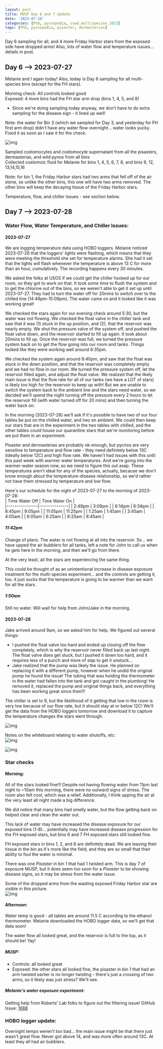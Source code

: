```yaml
---
layout: post
title: MUSP Day 6 and 7 Update
date: '2023-07-28'
categories: [PhD, pycnopodia, sswd_multispecies_2023]
tags: [PhD, pycnopodia, pisaster, dermasterias]
---
```

Day 6 sampling for all, and 4 more Friday Harbor stars from the exposed side have dropped arms! Also, lots of water flow and temperature issues... details in post.


## Day 6 --> 2023-07-27
Melanie and I again today! Also, today is Day 6 sampling for all multi-species bins (except for the FH stars).

Morning check:
All controls looked good       
Exposed: 4 more bins had the FH star arm drop (bins 1, 4, 5, and 8)
- Since we're doing sampling today anyway, we don't have to do extra sampling for the disease sign - it lined up well!

Note: the water for Bin 3 (which we sampled for Day 3, and yesterday for FH first arm drop) didn't have any water flow overnight... water looks yucky. Fixed it as soon as I saw it for the check.     

![img](../notebook-images/2023-07-28/20230727_bin3_murky.JPG)

Sampled coelomocytes and coelomocyte supernatant from all the pisasters, dermasterias, and wild pynos from all bins     
Collected coelomoic fluid for Melanie for bins 1, 4, 5, 6, 7, 8, and bins 9, 12, 13,14,15,16    

Note: for bin 1, the Friday Harbor stars had two arms that fell off of the air stone, so unlike the other bins, this one will have two arms removed. The other bins will keep the decaying tissue of the Friday Harbor stars.

Temperature, flow, and chiller issues - see section below.

## Day 7 --> 2023-07-28

### Water Flow, Water Temperature, and Chiller Issues:   
#### 2023-07-27       
We are logging temperature data using HOBO loggers. Melanie noticed 2023-07-26 that the loggers' lights were flashing, which means that they were meeting the threshold she set for temperature alarms. She had it set that the lights will flash whenever the temperature is above 13 C for more than an hour, cumulatively. The recording happens every 30 minutes.

We asked the folks at USGS if we could get the chiller hooked up for our room, so they got to work on that. It took some time to flush the system and to get the chlorine out of the bins, so we weren't able to get it set up until 2023-07-27. They had to turn the water off for 20mins to switch over to the chilled line (14:49pm-15:09pm). The water came on and it looked like it was working great!

We checked the stars again for our evening check around 5:30, but the water was not flowing. We checked the float valve in the chiller tank and saw that it was (1) stuck in the up position, and (2), that the reservoir was nearly empty. We shut the pressure valve of the system off, and pushed the float valve down, and the reservoir started to fill up again. It took about 20mins to fill up. Once the reservoir was full, we turned the pressure system back on to get the flow going into our room and tanks. Things looked like they were working well around 6:35pm.

We checked the system again around 8:40pm, and saw that the float was stuck in the down position, and that the reservoir was completely empty and we had no flow in our room. We turned the pressure system off, let the reservoir filled again, and adjust the float valve. We realized that the likely main issue is that the flow rate for all of our tanks (we have a LOT of stars) is likely too high for the reservoir to keep up with! But we are unable to switch the system back to the ambient line and the stars need water, so we decided we'll spend the night turning off the pressure every 2 hours to let the reservoir fill (with water turned off for 20 mins) and then turning the water back on.

In the morning (2023-07-28) we'll ask if it's possible to have two of our four tables be put on the chilled water, and two on ambient. We could then keep our stars that are in the experiment in the two tables with chilled, and the other tables could house our quarantine stars that we're monitoring before we put them in an experiment.

Pisaster and dermasterias are probably ok-enough, but pycnos are very sensitive to temperature and flow rate - they need definitely below 13C (ideally below 12C) and high flow rate. We haven't had issues with this until this past week with warmer water temperatures. And we're going into the warmer-water season now, so we need to figure this out asap. These temperatures aren't ideal for any of the species, actually, because we don't know enough about the temperature-disease relationship, so we'd rather not have them stressed by temperature and low flow.

Here's our schedule for the night of 2023-07-27 to the morning of 2023-07-28:         
| Time Water Off | Time Water On |  
|----------------|---------------|
| 2:49pm         | 3:09pm        |
| 6:14pm         | 6:34pm        |
| 8:45pm         | 9:05pm        |
| 11:05pm        | 11:25pm       |
| 1:25am         | 1:45am        |
| 3:45am         | 4:05am        |
| 6:05am         | 6:25am        |
| 8:25am         | 8:45am        |

##### 11:42pm     
Change of plans. The water is not flowing at all into the reservoir. So... we have upped the air bubblers for all tanks, left a note for John to call us when he gets here in the morning, and then we'll go from there.

At the very least, all the stars are experiencing the same thing.

This could be thought of as an unintentional increase in disease exposure treatment for the multi-species experiment... and the controls are getting it, too. it just sucks that the temperature is going to be warmer than we want for all the stars.

##### 1:50am
Still no water. Will wait for help from John/Jake in the morning.

#### 2023-07-28
Jake arrived around 9am, so we asked him for help. We figured out several things:    
- I pushed the float valve too hard and ended up closing off the flow completely, which is why the reservoir never filled back up last night. The float valve does get stuck, but I pushed it down too hard, and it requires less of a punch and more of slap to get it unstuck...
- Jake realized that the pump was likely the issue. He planned on replacing it with a different pump, however when he undid the original pump he found the issue! The tubing that was holding the thermometer in the water had fallen into the tank and got caught in the plumbing! He removed it, replaced the pump and original things back, and everything has been working great since then!!!

The chiller is set to 9, but the likelihood of it getting that low in the room is very low because of our flow rate, but it should stay at or below 12C! We'll get the data from the HOBO loggers tomorrow and download it to capture the temperature changes the stars went through.

![img](../notebook-images/2023-07-28/20230728-clogged-pump.JPG)

Notes on the whiteboard relating to water shutoffs, etc:     
![img](../notebook-images/2023-07-28/20230728-whiteboard-notes.JPG)

![img](../notebook-images/2023-07-28/20230728_midday_temp_check.JPG)

### Star checks
#### Morning:      
All of the stars looked fine!!! Despite not having flowing water from 11pm last night to ~10am this morning, there were no outward signs of stress. The room also felt cool, which was a relief. Additionally, I think upping the air at the very least all night made a big difference.

We did notice that many bins had smelly water, but the flow getting back on helped clear and clean the water out.

This lack of water may have increased the disease exposure for our exposed bins (1-8)... potentially may have increased disease progression for the FH exposed stars, but bins 6 and 7 FH exposed stars still looked fine.

FH exposed stars in bins 1, 2, and 8 are definitely dead. We are leaving their tissue in the bin as it's more like the field, and they are so small that their ability to foul the water is minimal.

There was one _Pisaster_ in bin 1 that had 1 twisted arm. This is day 7 of exposure MUSP, but it does seem too soon for a _Pisaster_ to be showing disease signs, so it may be stress from the water issue.   

Some of the dropped arms from the wasting exposed Friday Harbor star are visible in this picture.    
![img](../notebook-images/2023-07-28/20230728_pisaster_bin1-twist-stress.JPG)

#### Afternoon:
Water temp is good - all tables are around 11.5 C according to the ethanol thermometer. Melanie downloaded the HOBO logger data, so we'll get that data soon!

The water flow all looked great, and the reservoir is full to the top, as it should be! Yay!

##### MUSP:
- Controls: all looked great
- Exposed: the other stars all looked fine, the pisaster in bin 1 that had an arm twisted earlier is no longer twisting - there's just a crossing of two arms, so it likely was just stress? We'll see.

##### Melanie's water exposure experiment:   
Getting help from Roberts' Lab folks to figure out the filtering issue! GitHub Issue: [1688](https://github.com/RobertsLab/resources/issues/1688)

### HOBO logger update:
Overnight temps weren't too bad... the main issue might be that there just wasn't great flow. Never got above 14, and was more often around 13C. At least they all had air bubblers. 
